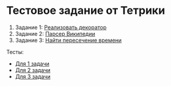 # Тестовое задание от Тетрики

 1. Задание 1: [Реализовать декоратор](./Task1)
 2. Задание 2: [Парсер Википедии](./Task2)
 3. Задание 3: [Найти пересечение времени](./Task3)
 
 Тесты:
 -  [Для 1 задачи](./tests/test_task1) 
 -  [Для 2 задачи](./tests/test_task2)  
 -  [Для 3 задачи](./tests/test_task3)